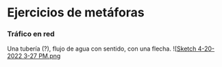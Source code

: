 

# Ejercicios de metáforas
### Tráfico en red

Una tubería (?), flujo de agua con sentido, con una flecha.
![[Sketch 4-20-2022 3-27 PM.png](../_resources/Ejercicios_de_met%C3%A1foras.resources/Sketch%204-20-2022%203-27%20PM.png)
